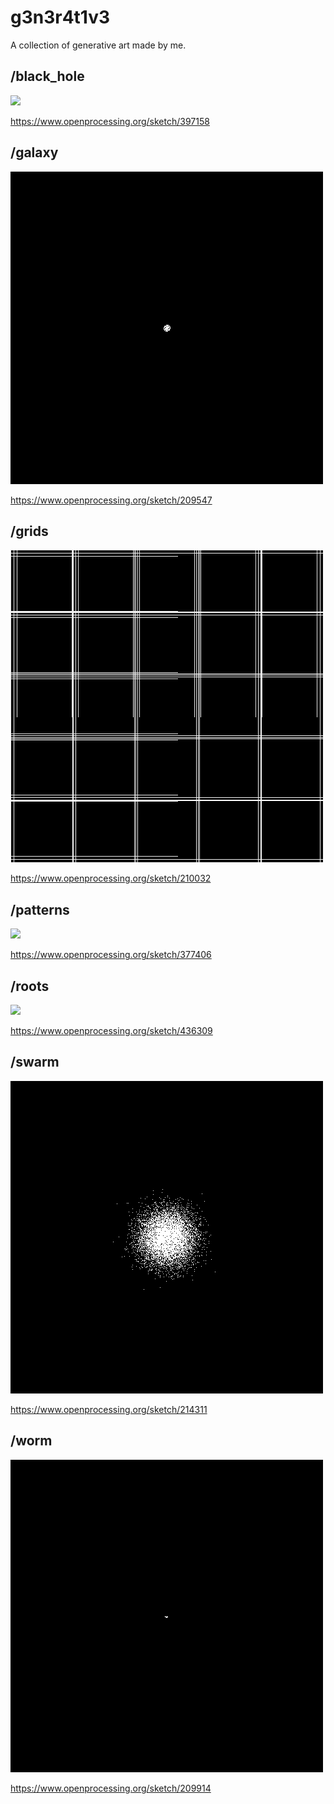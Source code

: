 # g3n3r4t1v3
A collection of generative art made by me.


## /black_hole

![](black_hole/black_hole.gif)

https://www.openprocessing.org/sketch/397158

## /galaxy

![](galaxy/galaxy.gif)

https://www.openprocessing.org/sketch/209547

## /grids

![](grids/grids.gif)

https://www.openprocessing.org/sketch/210032

## /patterns

![](patterns/patterns.gif)

https://www.openprocessing.org/sketch/377406

## /roots

![](/roots/roots.gif)

https://www.openprocessing.org/sketch/436309

## /swarm

![](/swarm/swarm.gif)

https://www.openprocessing.org/sketch/214311

## /worm

![](/worm/worm.gif)

https://www.openprocessing.org/sketch/209914
